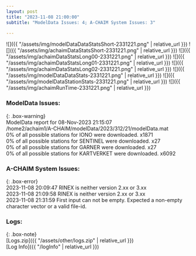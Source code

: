 ```yaml
---
layout: post
title: "2023-11-08 21:00:00"
subtitle: "ModelData Issues: 4; A-CHAIM System Issues: 3"

---
```


![]({{ "/assets/img/modelDataDataStatsShort-2331221.png" | relative_url }})
![]({{ "/assets/img/achaimDataStatsShort-2331221.png" | relative_url }})
![]({{ "/assets/img/achaimDataStatsLong00-2331221.png" | relative_url }})
![]({{ "/assets/img/achaimDataStatsLong01-2331221.png" | relative_url }})
![]({{ "/assets/img/achaimDataStatsLong02-2331221.png" | relative_url }})
![]({{ "/assets/img/modelDataDataStats-2331221.png" | relative_url }})
![]({{ "/assets/img/modelDataStationStats-2331221.png" | relative_url }})
![]({{ "/assets/img/achaimRunTime-2331221.png" | relative_url }})


### ModelData Issues:  
  
{: .box-warning}  
 ModelData report for 08-Nov-2023 21:15:07   
 /home2/achaim1/A-CHAIM/modelData/2023/312/21/modelData.mat   
 0% of all possible stations for IONO were downloaded. x1871   
 0% of all possible stations for SENTINEL were downloaded. x27   
 0% of all possible stations for GARNER were downloaded. x27   
 0% of all possible stations for KARTVERKET were downloaded. x6092   
  
### A-CHAIM System Issues:  
  
{: .box-error}  
2023-11-08 20:09:47 RINEX is neither version 2.xx or 3.xx  
2023-11-08 21:09:58 RINEX is neither version 2.xx or 3.xx  
2023-11-08 21:31:59 First input can not be empty. Expected a non-empty character vector or a valid file-id.  

### Logs:  
  
{: .box-note}  
[Logs.zip]({{ "/assets/other/logs.zip" | relative_url }})  
[Log Info]({{ "/logInfo" | relative_url }})  
